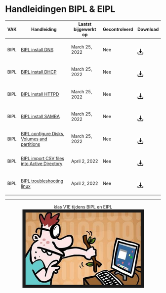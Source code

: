 # Handleidingen BIPL & EIPL


| **VAK** | **Handleiding** | **Laatst bijgewerkt op** | **Gecontroleerd** | Download |
|---|---|---|---|---|
| BIPL | [BIPL install DNS](BIPL/BIPL_DNS.md) | March 25, 2022 | Nee | <pre><a href="pdf\BIPL_DNS.pdf">  <img alt="Download" src="assets\download.png" width="20"></pre>  |
| BIPL | [BIPL install DHCP](BIPL/BIPL_DHCP.md) | March 25, 2022  | Nee | <pre><a href="pdf\BIPL_DHCP.pdf">  <img alt="Download" src="assets\download.png" width="20"></pre>  |
| BIPL | [BIPL install HTTPD](BIPL/BIPL_HTTPD) | March 25, 2022  | Nee | <pre><a href="pdf\BIPL_HTTPD.pdf">  <img alt="Download" src="assets\download.png" width="20"></pre>  |
| BIPL | [BIPL install SAMBA](BIPL/BIPL_SAMBA) | March 25, 2022 | Nee | <pre><a href="pdf\BIPL_SAMBA.pdf">  <img alt="Download" src="assets\download.png" width="20"></pre>  |
| BIPL | [BIPL configure Disks, Volumes and partitions](BIPL/BIPL_Disks.md) | March 25, 2022 | Nee | <pre><a href="pdf\BIPL_Disks.pdf">  <img alt="Download" src="assets\download.png" width="20"></pre>  |
| BIPL | [BIPL import CSV files into Active Directory](BIPL/BIPL_CSV2AD.md) | April 2, 2022 | Nee | <pre><a href="pdf\BIPL_CSV2AD.pdf">  <img alt="Download" src="assets\download.png" width="20"></pre>  |
| BIPL | [BIPL troubleshooting linux](BIPL/BIPL_Troubleshooting.md) | April 2, 2022 | Nee | <pre><a href="pdf\BIPL_Troubleshooting.pdf">  <img alt="Download" src="assets\download.png" width="20"></pre>  |



---

<p align="center">
  klas V1E tijdens BIPL en EIPL
  <br>
  <img src="assets\noob.jpg" width="373" height="234" border="10"/>
</p>




   